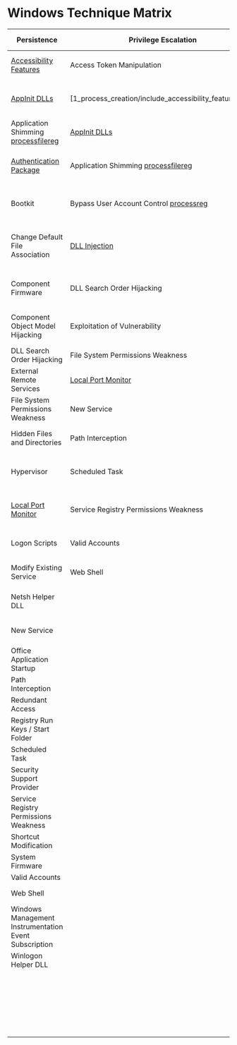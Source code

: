 # Windows Technique Matrix

| ﻿Persistence                                           | Privilege Escalation                  | Defense Evasion                         | Credential Access                      | Discovery                              | Lateral Movement                    | Execution                          | Collection                     | Exfiltration                                  | Command and Control                     |
|-------------------------------------------------------|---------------------------------------|-----------------------------------------|----------------------------------------|----------------------------------------|-------------------------------------|------------------------------------|--------------------------------|-----------------------------------------------|-----------------------------------------|
| [Accessibility Features](../1_process_creation/include_accessibility_features.xml)                                | Access Token Manipulation             | Access Token Manipulation               | Account Manipulation[img_load](7_image_load/include_mimikatz_inmem.xml)[process_access](10_process_access/include_mimikatz_inmem.xml)                   | Account Discovery                      | Application Deployment Software     | Application Shimming [process](1_process_creation/include_appc_shim.xml)[file](11_file_create/include_appc_shim.xml)[reg](12_13_14_registry_event/include_appc_shim.xml)               | Audio Capture                  | Automated Exfiltration                        | Commonly Used Port                      |
| [AppInit DLLs](12_13_14_registry_event/include_dll_injection_at_process_launch.xml)                                          | [1_process_creation/include_accessibility_features.xml)                | Binary Padding                          | Brute Force                            | Application Window Discovery           | Exploitation of Vulnerability       | Command-Line Interface             |Automated Collection           | Data Compressed                               | Communication Through Removable Media   |
| Application Shimming [process](1_process_creation/include_appc_shim.xml)[file](11_file_create/include_appc_shim.xml)[reg](12_13_14_registry_event/include_appc_shim.xml)                                  | [AppInit DLLs](12_13_14_registry_event/include_dll_injection_at_process_launch.xml)                           | Bypass User Account Control [process](1_process_creation/include_bypass_uac.xml)[reg](12_13_14_registry_event/include_bypass_uac.xml)             | Create Account                         | File and Directory Discovery           | Logon Scripts                       | Execution through API              | Clipboard Data                 | Data Encrypted                                | Connection Proxy                        |
| [Authentication Package](12_13_14_registry_event/include_authentication_package.xml)                                | Application Shimming [process](1_process_creation/include_appc_shim.xml)[file](11_file_create/include_appc_shim.xml)[reg](12_13_14_registry_event/include_appc_shim.xml)                  | Code Signing                            | Credential Dumping [img_load](7_image_load/include_mimikatz_inmem.xml)[reg](12_13_14_registry_event/include_windows_credential_providers.xml)[process_access](10_process_access/include_mimikatz_inmem.xml)                     | Network Service Scanning               | Pass the Hash [img_load](7_image_load/include_mimikatz_inmem.xml)[process_access](10_process_access/include_mimikatz_inmem.xml)                       | Execution through Module Load      | Data Staged                    | Data Transfer Size Limits                     | Custom Command and Control Protocol     |
| Bootkit                                               | Bypass User Account Control [process](1_process_creation/include_bypass_uac.xml)[reg](12_13_14_registry_event/include_bypass_uac.xml)           | Component Firmware                      | Credentials in Files                   | Network Share Discovery                | Pass the Ticket                     | Graphical User Interface           | Data from Local System         | Exfiltration Over Alternative Protocol        | Custom Cryptographic Protocol           |
| Change Default File Association                       | [DLL Injection](8_create_remote_thread/include_dll_injection.xml)                         | Component Object Model Hijacking       | Exploitation of Vulnerability          | Peripheral Device Discovery            | [Remote Desktop Protocol](12_13_14_registry_event/include_rdp_logon_execution.xml)             | [InstallUtil](1_process_creation/include_installutil.xml)                        | Data from Network Shared Drive | Exfiltration Over Command and Control Channel | Data Encoding                           |
| Component Firmware                                    | DLL Search Order Hijacking            | [DLL Injection](8_create_remote_thread/include_dll_injection.xml)                           | Input Capture                          | Permission Groups Discovery            | Remote File Copy                    | PowerShell                         | Data from Removable Media      | Exfiltration Over Other Network Medium        | Data Obfuscation                        |
| Component Object Model Hijacking                      | Exploitation of Vulnerability         | DLL Search Order Hijacking              | Network Sniffing                       | Process Discovery                      | Remote Services                     | Process Hollowing                  | Email Collection               | Exfiltration Over Physical Medium             | Fallback Channels                       |
| DLL Search Order Hijacking                            | File System Permissions Weakness      | DLL Side-Loading                        | Private Keys                           | Query Registry                         | Replication Through Removable Media | [Regsvcs/Regasm](1_process_creation/include_regsvcs_regasm.xml)                     | Input Capture                  | Scheduled Transfer                            | Multi-Stage Channels                    |
| External Remote Services                              | [Local Port Monitor](12_13_14_registry_event/include_local_port_monitor.xml)                    | Deobfuscate/Decode Files or Information | Two-Factor Authentication Interception | Remote System Discovery                | Shared Webroot                      | Regsvr32 [process](1_process_creation/include_living_of_the_land.xml)[network](3_network_connection_initiated/include_native_windows_tools.xml)                           | Screen Capture                 |                                               | Multiband Communication                 |
| File System Permissions Weakness                      | New Service                           | Disabling Security Tools                |                                        | Security Software Discovery            | Taint Shared Content                | Rundll32                           | Video Capture                  |                                               | Multilayer Encryption                   |
| Hidden Files and Directories                          | Path Interception                     | Exploitation of Vulnerability           |                                        | System Information Discovery           | Third-party Software                | Scheduled Task                     |                                |                                               | Remote File Copy                        |
| Hypervisor                                            | Scheduled Task                        | File Deletion                           |                                        | System Network Configuration Discovery | Windows Admin Shares                | Scripting                          |                                |                                               | Standard Application Layer Protocol     |
| [Local Port Monitor](12_13_14_registry_event/include_local_port_monitor.xml)                                    | Service Registry Permissions Weakness | File System Logical Offsets             |                                        | System Network Connections Discovery   | [Windows Remote Management](1_process_creation/include_windows_remote_management.xml)           | Service Execution                  |                                |                                               | Standard Cryptographic Protocol         |
| Logon Scripts                                         | Valid Accounts                        | Hidden Files and Directories            |                                        | System Owner/User Discovery            |                                     | Third-party Software               |                                |                                               | Standard Non-Application Layer Protocol |
| Modify Existing Service                               | Web Shell                             | Indicator Blocking                      |                                        | System Service Discovery               |                                     | [Trusted Developer Utilities](1_process_creation/include_msbuild.xml)        |                                |                                               | Uncommonly Used Port                    |
| Netsh Helper DLL                                      |                                       | Indicator Removal from Tools            |                                        | System Time Discovery                  |                                     | [Windows Management Instrumentation](3_network_connection_initiated/include_native_windows_tools.xml) |                                |                                               | Web Service                             |
| New Service                                           |                                       | [Indicator Removal on Host](1_process_creation/include_living_of_the_land.xml)               |                                        |                                        |                                     | [Windows Remote Management](1_process_creation/include_windows_remote_management.xml)          |                                |                                               |                                         |
| Office Application Startup                            |                                       | Install Root Certificate                |                                        |                                        |                                     |                                     |                                |                                               |                                         |
| Path Interception                                     |                                       | [InstallUtil](1_process_creation/include_installutil.xml)                             |                                        |                                        |                                     |                                    |                                |                                               |                                         |
| Redundant Access                                      |                                       | Masquerading                            |                                        |                                        |                                     |                                    |                                |                                               |                                         |
| Registry Run Keys / Start Folder                      |                                       | Modify Registry                         |                                        |                                        |                                     |                                    |                                |                                               |                                         |
| Scheduled Task                                        |                                       | NTFS Extended Attributes                |                                        |                                        |                                     |                                    |                                |                                               |                                         |
| Security Support Provider                             |                                       | Network Share Connection Removal        |                                        |                                        |                                     |                                    |                                |                                               |                                         |
| Service Registry Permissions Weakness                 |                                       | Obfuscated Files or Information         |                                        |                                        |                                     |                                    |                                |                                               |                                         |
| Shortcut Modification                                 |                                       | Process Hollowing                       |                                        |                                        |                                     |                                    |                                |                                               |                                         |
| System Firmware                                       |                                       | Redundant Access                        |                                        |                                        |                                     |                                    |                                |                                               |                                         |
| Valid Accounts                                        |                                       | [Regsvcs/Regasm](1_process_creation/include_regsvcs_regasm.xml)                          |                                        |                                        |                                     |                                    |                                |                                               |                                         |
| Web Shell                                             |                                       | Regsvr32 [process](1_process_creation/include_living_of_the_land.xml)[network](3_network_connection_initiated/include_native_windows_tools.xml)                                |                                        |                                        |                                     |                                    |                                |                                               |                                         |
| Windows Management Instrumentation Event Subscription |                                       | Rootkit                                 |                                        |                                        |                                     |                                    |                                |                                               |                                         |
| Winlogon Helper DLL                                   |                                       | Rundll32                                |                                        |                                        |                                     |                                    |                                |                                               |                                         |
|                                                       |                                       | Scripting                               |                                        |                                        |                                     |                                    |                                |                                               |                                         |
|                                                       |                                       | Software Packing                        |                                        |                                        |                                     |                                    |                                |                                               |                                         |
|                                                       |                                       | Timestomp                               |                                        |                                        |                                     |                                    |                                |                                               |                                         |
|                                                       |                                       | [Trusted Developer Utilities](1_process_creation/include_msbuild.xml)             |                                        |                                        |                                     |                                    |                                |                                               |                                         |
|                                                       |                                       | Valid Accounts                          |                                        |                                        |                                     |                                    |                                |                                               |                                         |
